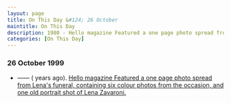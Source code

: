 ```yaml
---
layout: page
title: On This Day &#124; 26 October
maintitle: On This Day
description: 1980 - Hello magazine Featured a one page photo spread from Lena's funeral, containing six colour photos from the occasion, and one old portrait shot of Lena Zavaroni.
categories: [On This Day]
---
```


### 26 October 1999
* —— (<span id="age1"></span> years ago). [Hello magazine Featured a one page photo spread from Lena's funeral, containing six colour photos from the occasion, and one old portrait shot of Lena Zavaroni.](/magazines/hello/1999/10/26/hello.html)

<!-- Script for calculating number of years ago -->
<script>
var dob = '19991026';
var year = Number(dob.substr(0, 4));
var month = Number(dob.substr(4, 2)) - 1;
var day = Number(dob.substr(6, 2));
var today = new Date();
var age1 = today.getFullYear() - year;
if (today.getMonth() < month || (today.getMonth() == month && today.getDate() < day)) {
age1--;
}
document.getElementById("age1").innerHTML=age1;
</script>

